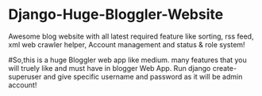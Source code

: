# Django-Huge-Bloggler-Website
Awesome blog website with all latest required feature like sorting, rss feed,  xml web crawler helper, Account management and status &amp; role system! 

#So,this is a huge Bloggler web app like medium.
many features that you will truely like and must have in blogger Web App.
Run django create-superuser and give specific username and password as it will be admin account!


